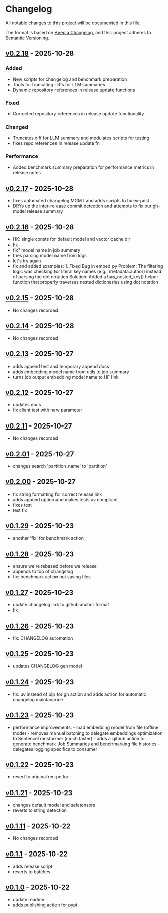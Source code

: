 # Changelog

All notable changes to this project will be documented in this file.

The format is based on [Keep a Changelog](https://keepachangelog.com/en/1.0.0/),
and this project adheres to [Semantic Versioning](https://semver.org/spec/v2.0.0.html).

## [v0.2.18](https://github.com/loganpowell/microvector/releases/tag/v0.2.18) - 2025-10-28

### Added

- New scripts for changelog and benchmark preparation
- Tools for truncating diffs for LLM summaries
- Dynamic repository references in release update functions

### Fixed

- Corrected repository references in release update functionality

### Changed

- Truncates diff for LLM summary and modulates scripts for testing
- fixes repo references in release update fn

### Performance

- Added benchmark summary preparation for performance metrics in release notes

## [v0.2.17](https://github.com/loganpowell/microvector/releases/tag/v0.2.17) - 2025-10-28

- fixes automated changelog MGMT and adds scripts to fix ex-post
- DRYs up the inter-release commit detection and attempts to fix our gh-model release summary

## [v0.2.16](https://github.com/loganpowell/microvector/releases/tag/v0.2.16) - 2025-10-28

- HK: single consts for default model and vector cache dir
- hk
- fix? model name in job summary
- tries parsing model name from logs
- let's try again
- fix and added examples: 1. Fixed Bug in embed.py Problem: The filtering logic was checking for literal key names (e.g., metadata.author) instead of parsing the dot notation Solution: Added a has_nested_key() helper function that properly traverses nested dictionaries using dot notation

## [v0.2.15](https://github.com/loganpowell/microvector/releases/tag/v0.2.15) - 2025-10-28

- No changes recorded

## [v0.2.14](https://github.com/loganpowell/microvector/releases/tag/v0.2.14) - 2025-10-28

- No changes recorded

## [v0.2.13](https://github.com/loganpowell/microvector/releases/tag/v0.2.13) - 2025-10-27

- adds append test and temporary append docs
- adds embedding model name from utils to job summary
- turns job output embedding model name to HF link

## [v0.2.12](https://github.com/loganpowell/microvector/releases/tag/v0.2.12) - 2025-10-27

- updates docs
- fix client test with new parameter

## [v0.2.11](https://github.com/loganpowell/microvector/releases/tag/v0.2.11) - 2025-10-27

- No changes recorded

## [v0.2.01](https://github.com/loganpowell/microvector/releases/tag/v0.2.01) - 2025-10-27

- changes search 'partition_name' to 'partition'

## [v0.2.00](https://github.com/loganpowell/microvector/releases/tag/v0.2.00) - 2025-10-27

- fix string formatting for correct release link
- adds append option and makes tests uv compliant
- fixes test
- test fix

## [v0.1.29](https://github.com/loganpowell/microvector/releases/tag/v0.1.29) - 2025-10-23

- another 'fix' for benchmark action

## [v0.1.28](https://github.com/loganpowell/microvector/releases/tag/v0.1.28) - 2025-10-23

- ensure we're rebased before we release
- appends to top of changelog
- fix: benchmark action not saving files

## [v0.1.27](https://github.com/loganpowell/microvector/releases/tag/v0.1.27) - 2025-10-23

- update changelog link to github anchor format
- hk

## [v0.1.26](https://github.com/loganpowell/microvector/releases/tag/v0.1.26) - 2025-10-23

- fix: CHANGELOG automation

## [v0.1.25](https://github.com/loganpowell/microvector/releases/tag/v0.1.25) - 2025-10-23

- updates CHANGELOG gen model

## [v0.1.24](https://github.com/loganpowell/microvector/releases/tag/v0.1.24) - 2025-10-23

- fix: uv instead of pip for gh action and adds action for automatic changelog maintanance

## [v0.1.23](https://github.com/loganpowell/microvector/releases/tag/v0.1.23) - 2025-10-23

- performance improvements: - load embedding model from file (offline mode) - removes manual batching to delegate embeddings optimization to SentenceTransformer (much faster) - adds a github action to generate benchmark Job Summaries and benchmarking file histories - delegates logging specifics to consumer

## [v0.1.22](https://github.com/loganpowell/microvector/releases/tag/v0.1.22) - 2025-10-23

- revert to original recipe for

## [v0.1.21](https://github.com/loganpowell/microvector/releases/tag/v0.1.21) - 2025-10-23

- changes default model and safetensors
- reverts to string detection

## [v0.1.11](https://github.com/loganpowell/microvector/releases/tag/v0.1.11) - 2025-10-22

- No changes recorded

## [v0.1.1](https://github.com/loganpowell/microvector/releases/tag/v0.1.1) - 2025-10-22

- adds release script
- reverts to batches

## [v0.1.0](https://github.com/loganpowell/microvector/releases/tag/v0.1.0) - 2025-10-22

- update readme
- adds publishing action for pypi
